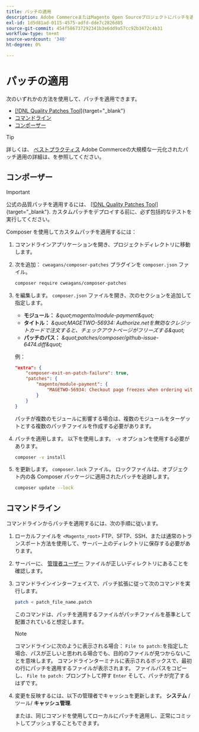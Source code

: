 ```yaml
---
title: パッチの適用
description: Adobe CommerceまたはMagento Open Sourceプロジェクトにパッチを適用する方法について説明します。
exl-id: 1d5d81ad-0115-4575-adfd-dde7c2826d85
source-git-commit: 454f586737292341b3e6dd9a57cc92b3472c4b31
workflow-type: tm+mt
source-wordcount: '340'
ht-degree: 0%

---
```


# パッチの適用

次のいずれかの方法を使用して、パッチを適用できます。

- [[!DNL Quality Patches Tool]](https://experienceleague.adobe.com/tools/commerce-quality-patches/index.html){target="_blank"}
- [コマンドライン](../patches/apply.md#command-line)
- [コンポーザー](../patches/apply.md#composer)


>[!TIP]
>
>詳しくは、 [ベストプラクティス](../../implementation-playbook/best-practices/maintenance/patching-at-scale.md) Adobe Commerceの大規模な一元化されたパッチ適用の詳細は、を参照してください。

## コンポーザー

>[!IMPORTANT]
>
>公式の品質パッチを適用するには、 [[!DNL Quality Patches Tool]](https://experienceleague.adobe.com/tools/commerce-quality-patches/index.html){target="_blank"}. カスタムパッチをデプロイする前に、必ず包括的なテストを実行してください。

Composer を使用してカスタムパッチを適用するには：

1. コマンドラインアプリケーションを開き、プロジェクトディレクトリに移動します。
1. 次を追加： `cweagans/composer-patches` プラグインを `composer.json` ファイル。

   ```bash
   composer require cweagans/composer-patches
   ```

1. を編集します。 `composer.json` ファイルを開き、次のセクションを追加して指定します。
   - **モジュール：** *\&quot;magento/module-payment\&quot;*
   - **タイトル：** *\&quot;MAGETWO-56934: Authorize.netを無効なクレジットカードで注文すると、チェックアウトページがフリーズする\&quot;*
   - **パッチのパス：** *\&quot;patches/composer/github-issue-6474.diff\&quot;*

   例：

   ```json
   "extra": {
       "composer-exit-on-patch-failure": true,
       "patches": {
           "magento/module-payment": {
               "MAGETWO-56934: Checkout page freezes when ordering with Authorize.net with invalid credit card": "patches/composer/github-issue-6474.diff"
           }
       }
   }
   ```

   パッチが複数のモジュールに影響する場合は、複数のモジュールをターゲットとする複数のパッチファイルを作成する必要があります。

1. パッチを適用します。 以下を使用します。 `-v` オプションを使用する必要があります。

   ```bash
   composer -v install
   ```

1. を更新します。 `composer.lock` ファイル。 ロックファイルは、オブジェクト内の各 Composer パッケージに適用されたパッチを追跡します。

   ```bash
   composer update --lock
   ```

## コマンドライン

コマンドラインからパッチを適用するには、次の手順に従います。

1. ローカルファイルを `<Magento_root>` FTP、SFTP、SSH、または通常のトランスポート方法を使用して、サーバー上のディレクトリに保存する必要があります。
1. サーバーに、 [管理者ユーザー](../../configuration/cli/config-cli.md#prerequisites) ファイルが正しいディレクトリにあることを確認します。
1. コマンドラインインターフェイスで、パッチ拡張に従って次のコマンドを実行します。

   ```bash
   patch < patch_file_name.patch
   ```

   このコマンドは、パッチを適用するファイルがパッチファイルを基準として配置されていると想定します。

   >[!NOTE]
   >
   >コマンドラインに次のように表示される場合： `File to patch:`を指定した場合、パスが正しいと思われる場合でも、目的のファイルが見つからないことを意味します。 コマンドラインターミナルに表示されるボックスで、最初の行にパッチを適用するファイルが表示されます。 ファイルパスをコピーし、 `File to patch:` プロンプトして押す `Enter` そして、パッチが完了するはずです。

1. 変更を反映するには、以下の管理者でキャッシュを更新します。 **システム** /ツール/ **キャッシュ管理**.

   または、同じコマンドを使用してローカルにパッチを適用し、正常にコミットしてプッシュすることもできます。
